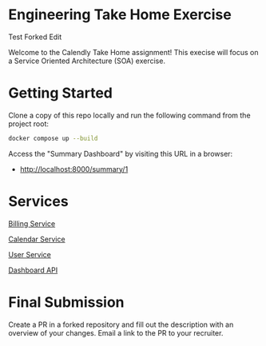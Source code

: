 # Engineering Take Home Exercise

Test Forked Edit

Welcome to the Calendly Take Home assignment! This execise will focus on a Service Oriented Architecture (SOA) exercise.

# Getting Started

Clone a copy of this repo locally and run the following command from the project root:
```sh
docker compose up --build
```

Access the "Summary Dashboard" by visiting this URL in a browser: 
 - [http://localhost:8000/summary/1](http://localhost:8000/summary/1)

# Services

[Billing Service](billing-service/README.md)

[Calendar Service](calendar-service/README.md)

[User Service](user-service/README.md)

[Dashboard API](dashboard-api/README.md)

# Final Submission

Create a PR in a forked repository and fill out the description with an overview of your changes. Email a link to the PR to your recruiter.
